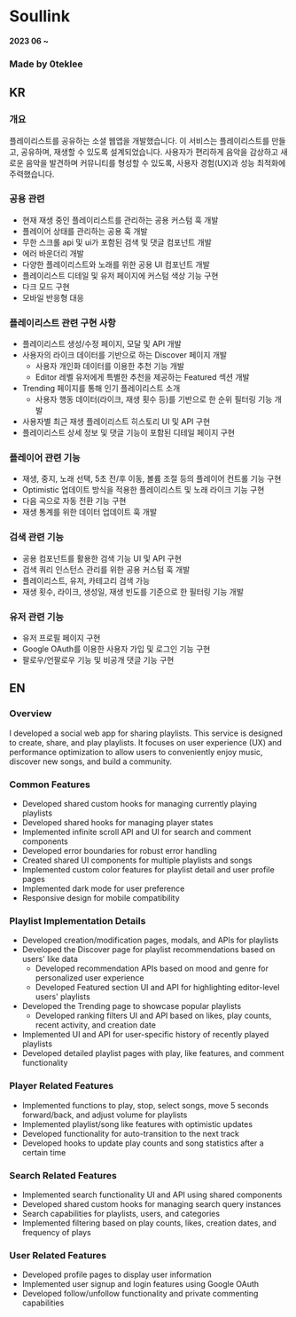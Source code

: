 # Soullink
**2023 06 ~** 
### Made by 0teklee


## KR 

### 개요
플레이리스트를 공유하는 소셜 웹앱을 개발했습니다. 이 서비스는 플레이리스트를 만들고, 공유하며, 재생할 수 있도록 설계되었습니다. 사용자가 편리하게 음악을 감상하고 새로운 음악을 발견하며 커뮤니티를 형성할 수 있도록, 사용자 경험(UX)과 성능 최적화에 주력했습니다.

### 공용 관련
- 현재 재생 중인 플레이리스트를 관리하는 공용 커스텀 훅 개발
- 플레이어 상태를 관리하는 공용 훅 개발
- 무한 스크롤 api 및 ui가 포함된 검색 및 댓글 컴포넌트 개발
- 에러 바운더리 개발
- 다양한 플레이리스트와 노래를 위한 공용 UI 컴포넌트 개발
- 플레이리스트 디테일 및 유저 페이지에 커스텀 색상 기능 구현
- 다크 모드 구현
- 모바일 반응형 대응

### 플레이리스트 관련 구현 사항
- 플레이리스트 생성/수정 페이지, 모달 및 API 개발
- 사용자의 라이크 데이터를 기반으로 하는 Discover 페이지 개발
    - 사용자 개인화 데이터를 이용한 추천 기능 개발
    - Editor 레벨 유저에게 특별한 추천을 제공하는 Featured 섹션 개발
- Trending 페이지를 통해 인기 플레이리스트 소개
    - 사용자 행동 데이터(라이크, 재생 횟수 등)를 기반으로 한 순위 필터링 기능 개발
- 사용자별 최근 재생 플레이리스트 히스토리 UI 및 API 구현
- 플레이리스트 상세 정보 및 댓글 기능이 포함된 디테일 페이지 구현

### 플레이어 관련 기능
- 재생, 중지, 노래 선택, 5초 전/후 이동, 볼륨 조절 등의 플레이어 컨트롤 기능 구현
- Optimistic 업데이트 방식을 적용한 플레이리스트 및 노래 라이크 기능 구현
- 다음 곡으로 자동 전환 기능 구현
- 재생 통계를 위한 데이터 업데이트 훅 개발

### 검색 관련 기능
- 공용 컴포넌트를 활용한 검색 기능 UI 및 API 구현
- 검색 쿼리 인스턴스 관리를 위한 공용 커스텀 훅 개발
- 플레이리스트, 유저, 카테고리 검색 가능
- 재생 횟수, 라이크, 생성일, 재생 빈도를 기준으로 한 필터링 기능 개발

### 유저 관련 기능
- 유저 프로필 페이지 구현
- Google OAuth를 이용한 사용자 가입 및 로그인 기능 구현
- 팔로우/언팔로우 기능 및 비공개 댓글 기능 구현

## EN

### Overview
I developed a social web app for sharing playlists. This service is designed to create, share, and play playlists. It focuses on user experience (UX) and performance optimization to allow users to conveniently enjoy music, discover new songs, and build a community.


### Common Features
- Developed shared custom hooks for managing currently playing playlists
- Developed shared hooks for managing player states
- Implemented infinite scroll API and UI for search and comment components
- Developed error boundaries for robust error handling
- Created shared UI components for multiple playlists and songs
- Implemented custom color features for playlist detail and user profile pages
- Implemented dark mode for user preference
- Responsive design for mobile compatibility

### Playlist Implementation Details
- Developed creation/modification pages, modals, and APIs for playlists
- Developed the Discover page for playlist recommendations based on users' like data
    - Developed recommendation APIs based on mood and genre for personalized user experience
    - Developed Featured section UI and API for highlighting editor-level users' playlists
- Developed the Trending page to showcase popular playlists
    - Developed ranking filters UI and API based on likes, play counts, recent activity, and creation date
- Implemented UI and API for user-specific history of recently played playlists
- Developed detailed playlist pages with play, like features, and comment functionality

### Player Related Features
- Implemented functions to play, stop, select songs, move 5 seconds forward/back, and adjust volume for playlists
- Implemented playlist/song like features with optimistic updates
- Developed functionality for auto-transition to the next track
- Developed hooks to update play counts and song statistics after a certain time

### Search Related Features
- Implemented search functionality UI and API using shared components
- Developed shared custom hooks for managing search query instances
- Search capabilities for playlists, users, and categories
- Implemented filtering based on play counts, likes, creation dates, and frequency of plays

### User Related Features
- Developed profile pages to display user information
- Implemented user signup and login features using Google OAuth
- Developed follow/unfollow functionality and private commenting capabilities

